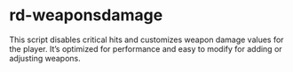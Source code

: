 # rd-weaponsdamage
This script disables critical hits and customizes weapon damage values for the player. It’s optimized for performance and easy to modify for adding or adjusting weapons.
